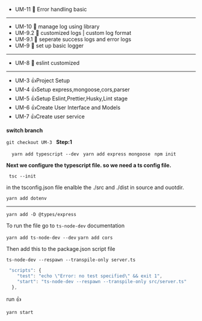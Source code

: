 
-    UM-11 🔏 Error handling basic
---
-    UM-10 🔏 manage log using library
-    UM-9.2 🔏 customized logs | custom log format
-    UM-9.1 🔏 seperate success logs and error logs
-    UM-9 🔏 set up basic logger
---
-    UM-8 🦜 eslint customized

---
- UM-3 👍Project Setup
- UM-4 👍Setup express,mongoose,cors,parser
- UM-5 👍Setup Eslint,Prettier,Husky,Lint stage
- UM-6 👍Create User Interface and Models
- UM-7 👍Create user service

**switch branch**

`git checkout UM-3
`
**Step:1**

 `  yarn add typescript --dev`
  ` yarn add express mongoose`
  ` npm init`

**Next we configure the typescript file. so we need a ts config file.**

` tsc --init`

in the tsconfig.json file enalble the ./src and ./dist in source and ouotdir.

`yarn add dotenv`

---

`yarn add -D @types/express`

To run the file go to `ts-node-dev` documentation

`yarn add ts-node-dev --dev`
`yarn add cors`

Then add this to the package.json script file

    ts-node-dev --respawn --transpile-only server.ts

```js
 "scripts": {
    "test": "echo \"Error: no test specified\" && exit 1",
    "start": "ts-node-dev --respawn --transpile-only src/server.ts"
  },
```

run 👍

    yarn start

